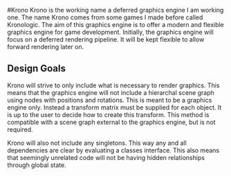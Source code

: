 #Krono
Krono is the working name a deferred graphics engine I am working one. The name Krono comes from some games I made before called Kronologic. The aim of this graphics engine is to offer a modern and flexible graphics engine for game development. Initially, the graphics engine will focus on a deferred rendering pipeline. It will be kept flexible to allow forward rendering later on.

## Design Goals
Krono will strive to only include what is necessary to render graphics. This means that the graphics engine will not include a hierarchal scene graph using nodes with positions and rotations. This is meant to be a graphics engine only. Instead a transform matrix must be supplied for each object. It is up to the user to decide how to create this transform. This method is compatible with a scene graph external to the graphics engine, but is not required. 

Krono will also not include any singletons. This way any and all dependencies are clear by evaluating a classes interface. This also means that seemingly unrelated code will not be having hidden relationships through global state.